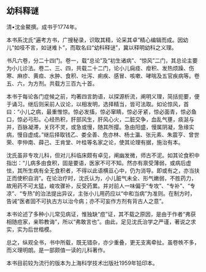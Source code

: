 ## 幼科释谜

清•沈金鰲撰。成书于1774年。

本书系沈氏“遍考方书，广搜秘录，识取其精，论采其卓”精心编辑而成。因幼儿“如哑不言，如谜难卜”，而取名曰“幼科释谜”，冀以释明幼科之义理。

书凡六卷，分二十四门。卷一，载“总论”及“初生诸病”、“惊风”二门，其总论主要为小儿诊法。卷二、三、四，共载二十二门，论小儿痫痉、疳积、发热烦躁、伤寒、麻疹、黄疸、水肿、食积、吐泻、痢疾、感冒、咳嗽、哮喘及五官疾病等。卷五、六，为方剂。共载方三百九十首。

本书于每论各门症候之前，均著四言韵语，以探源析流，阐明义理，简括扼要，便于诵习。继后则采前人议论，以相发明，选择精当，皆可法取。如论惊风，首曰：“小儿之病，最重惟惊。惊必发搐，惊必窜睛，惊必牙紧，惊必面青，惊必鱼口，惊必弓形。心经热积，肝部风生，肝风心火，二脏交争，血乱气壅，痰涎与并，百脉凝滞，关窍不灵，或急或慢，随其所撄。急由阳盛，慢属阴凝，急缘实病，慢自虚成。”继后择取钱乙、娄全善、危亦林、杨士瀛、张元素、朱震亨、曾世荣、李仲南、薛己、王肯堂、叶桂等名家之论，使其论理有据，施治有本。

沈氏虽非专攻儿科，但对儿科临床颇有卓见，阐幽发微，师古不泥。如其论食积中指岀：“儿病多由食积，固是要语，医家不可不知。然亦有禀受薄弱，或病后虚怯，其所生病有全无食积者，不得以此语横亘心中，仍为消导。即或有之，亦当扶正而使积自消”。在论治疗时，沈氏认为，小儿脏气未全、形气嫩弱，不胜药力，故用药不可太猛，峻攻骤补，反受药累。并对前人一味偏于“专攻”、“专补”、“专凉”、“专热”的治法提出异议，主张小儿用药应以“中和当病”为准则。在制方时，告诫“医者固不可执古方以治今病；亦不可妄作方剂有背古人之意”。

本书论述了多种小儿常见病证，惟独缺“痘”证，其不载之原因，是由于作者“弗获相随痘家，亲聆教诲”，所以“弗敢言也”。由此，足见沈氏治学之严谨，著说之求实，实为后世楷模。

总之，纵观全书，书中所载，既无错杂，亦少重叠，更无支离牵扯。虽卷帙不多，而义理明朗。是一部颇值一读的儿科著作。

本书目前较为流行的版本为上海科学技术岀版社1959年铅印本。
